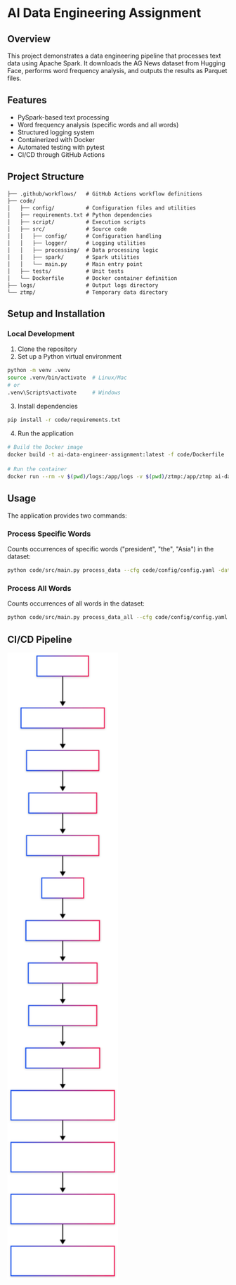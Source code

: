 # AI Data Engineering Assignment

## Overview
This project demonstrates a data engineering pipeline that processes text data using Apache Spark. It downloads the AG News dataset from Hugging Face, performs word frequency analysis, and outputs the results as Parquet files.

## Features
- PySpark-based text processing
- Word frequency analysis (specific words and all words)
- Structured logging system
- Containerized with Docker
- Automated testing with pytest
- CI/CD through GitHub Actions

## Project Structure
```
├── .github/workflows/   # GitHub Actions workflow definitions
├── code/
│   ├── config/          # Configuration files and utilities
│   ├── requirements.txt # Python dependencies
│   ├── script/          # Execution scripts
│   ├── src/             # Source code
│   │   ├── config/      # Configuration handling
│   │   ├── logger/      # Logging utilities
│   │   ├── processing/  # Data processing logic
│   │   ├── spark/       # Spark utilities
│   │   └── main.py      # Main entry point
│   ├── tests/           # Unit tests
│   └── Dockerfile       # Docker container definition
├── logs/                # Output logs directory
└── ztmp/                # Temporary data directory

```
## Setup and Installation
### Local Development
1. Clone the repository
2. Set up a Python virtual environment
```bash
python -m venv .venv
source .venv/bin/activate  # Linux/Mac
# or
.venv\Scripts\activate     # Windows
```
3. Install dependencies
```bash
pip install -r code/requirements.txt
```
4. Run the application
```bash
# Build the Docker image
docker build -t ai-data-engineer-assignment:latest -f code/Dockerfile .

# Run the container
docker run --rm -v $(pwd)/logs:/app/logs -v $(pwd)/ztmp:/app/ztmp ai-data-engineer-assignment:latest
```
## Usage
The application provides two commands:
### Process Specific Words
Counts occurrences of specific words ("president", "the", "Asia") in the dataset:
```bash
python code/src/main.py process_data --cfg code/config/config.yaml -dataset news --dirout output_directory
```
### Process All Words
Counts occurrences of all words in the dataset:
```bash
python code/src/main.py process_data_all --cfg code/config/config.yaml -dataset news --dirout output_directory
```
## CI/CD Pipeline
<img src="./screenshots/workflow_diagram.svg" alt="CI/CD Pipeline" width="50%" />


